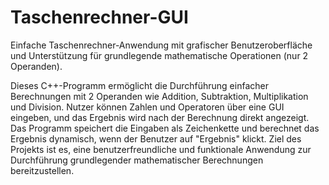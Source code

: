 # Taschenrechner-GUI
Einfache Taschenrechner-Anwendung mit grafischer Benutzeroberfläche und Unterstützung für grundlegende mathematische Operationen (nur 2 Operanden).

Dieses C++-Programm ermöglicht die Durchführung einfacher Berechnungen mit 2 Operanden wie Addition, Subtraktion, Multiplikation und Division. Nutzer können Zahlen und Operatoren über eine GUI eingeben, und das Ergebnis wird nach der Berechnung direkt angezeigt. Das Programm speichert die Eingaben als Zeichenkette und berechnet das Ergebnis dynamisch, wenn der Benutzer auf "Ergebnis" klickt. Ziel des Projekts ist es, eine benutzerfreundliche und funktionale Anwendung zur Durchführung grundlegender mathematischer Berechnungen bereitzustellen.
